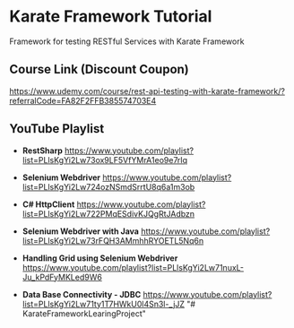 # Karate Framework Tutorial

Framework for testing RESTful Services with Karate Framework 

## Course Link (Discount Coupon)

https://www.udemy.com/course/rest-api-testing-with-karate-framework/?referralCode=FA82F2FFB385574703E4

## YouTube Playlist

- **RestSharp** https://www.youtube.com/playlist?list=PLlsKgYi2Lw73ox9LF5VfYMrA1eo9e7rIq

- **Selenium Webdriver** https://www.youtube.com/playlist?list=PLlsKgYi2Lw724ozNSmdSrrtU8q6a1m3ob

- **C# HttpClient** https://www.youtube.com/playlist?list=PLlsKgYi2Lw722PMqESdivKJQgRtJAdbzn

- **Selenium Webdriver with Java** https://www.youtube.com/playlist?list=PLlsKgYi2Lw73rFQH3AMmhhRYOETL5Nq6n

- **Handling Grid using Selenium Webdriver** https://www.youtube.com/playlist?list=PLlsKgYi2Lw71nuxL-Ju_kPdFyMKLed9W6

- **Data Base Connectivity - JDBC** https://www.youtube.com/playlist?list=PLlsKgYi2Lw71ty1T7HWkU0l4Sn3l-_jJZ
"# KarateFrameworkLearingProject" 
